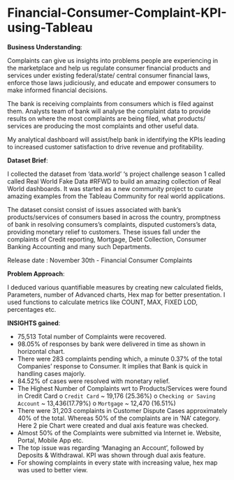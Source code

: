 # Financial-Consumer-Complaint-KPI-using-Tableau

**Business Understanding**:

Complaints can give us insights into problems people are experiencing in the marketplace and help us regulate consumer financial products and services under existing federal/state/ central  consumer  financial laws, enforce those laws judiciously, and educate and empower consumers to make informed financial decisions.

The bank is receiving complaints from consumers which is filed against them. Analysts team of bank will analyse the complaint data to provide results on where the most complaints are being filed, what products/ services are producing the most complaints and other useful data.

My analytical dashboard will assist/help bank in identifying the KPIs leading to increased customer satisfaction to drive revenue and profitability.

**Dataset Brief**:

I collected the dataset from ‘data.world’ ‘s project challenge season 1 called called Real World Fake Data #RFWD to build an amazing collection of Real World dashboards.
It was started as a new community project to curate amazing examples from the Tableau Community for real world applications.

The dataset consist consist of issues associated with bank’s products/services of consumers based in across the country, promptness of bank in resolving consumers’s complaints, disputed customers’s data, providing monetary relief to customers. These issues  fall under the complaints of Credit reporting, Mortgage, Debt Collection, Consumer Banking Accounting and many such Departments.

Release date : November 30th - Financial Consumer Complaints

**Problem Approach**:

I deduced various quantifiable measures by creating new calculated fields, Parameters, number of Advanced charts, Hex map for better presentation. I used functions to calculate metrics like COUNT, MAX, FIXED LOD, percentages etc.

**INSIGHTS gained**:

* 75,513 Total number of  Complaints  were recovered. 
* 98.05% of responses by bank were delivered in time as shown in horizontal chart.
* There were 283 complaints pending which, a minute 0.37% of the total  Companies’ response to Consumer. It implies that Bank is quick in handling cases majorly.
* 84.52% of cases were resolved with monetary relief.
* The Highest Number of  Complaints wrt to Products/Services were found in Credit Card
o	`Credit Card`  ~ 19,176 (25.36%)
o	`Checking or Saving Account` ~ 13,436(17.79%)
o	`Mortgage` ~ 12,470 (16.51%)
* There were 31,203 complaints in Customer Dispute Cases approximately 40% of the total. Whereas 50% of the complaints are in ‘NA’ category. Here 2 pie Chart were created and dual axis feature was checked.
* Almost 50% of the Complaints were submitted via Internet ie. Website, Portal, Mobile App etc.
* The top issue was regarding ‘Managing an Account’, followed by Deposits & Withdrawal. KPI was shown through dual axis feature.
* For showing complaints in every state with increasing value, hex map was used to better view.




